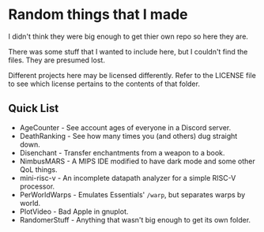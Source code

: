 # Random things that I made

I didn't think they were big enough to get thier own repo so here they are.

There was some stuff that I wanted to include here, but I couldn't find the files. They are presumed lost.

Different projects here may be licensed differently. Refer to the LICENSE file to see which license pertains to the contents of that folder.

## Quick List

 - AgeCounter - See account ages of everyone in a Discord server.
 - DeathRanking - See how many times you (and others) dug straight down.
 - Disenchant - Transfer enchantments from a weapon to a book.
 - NimbusMARS - A MIPS IDE modified to have dark mode and some other QoL things.
 - mini-risc-v - An incomplete datapath analyzer for a simple RISC-V processor.
 - PerWorldWarps - Emulates Essentials' `/warp`, but separates warps by world.
 - PlotVideo - Bad Apple in gnuplot.
 - RandomerStuff - Anything that wasn't big enough to get its own folder.